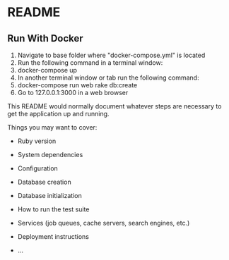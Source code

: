 # README

## Run With Docker
1. Navigate to base folder where "docker-compose.yml" is located
2. Run the following command in a terminal window:
  1. docker-compose up
3. In another terminal window or tab run the following command:
  1. docker-compose run web rake db:create
4. Go to 127.0.0.1:3000 in a web browser

This README would normally document whatever steps are necessary to get the
application up and running.

Things you may want to cover:

* Ruby version

* System dependencies

* Configuration

* Database creation

* Database initialization

* How to run the test suite

* Services (job queues, cache servers, search engines, etc.)

* Deployment instructions

* ...

